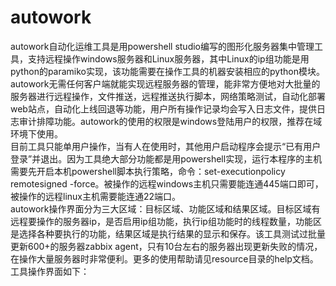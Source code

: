 # autowork
autowork自动化运维工具是用powershell studio编写的图形化服务器集中管理工具，支持远程操作windows服务器和Linux服务器，其中Linux的ip组功能是用python的paramiko实现，该功能需要在操作工具的机器安装相应的python模块。autowork无需任何客户端就能实现远程服务器的管理，能非常方便地对大批量的服务器进行远程操作，文件推送，远程推送执行脚本，网络策略测试，自动化部署web站点，自动化上线回退等功能，用户所有操作记录均会写入日志文件，提供日志审计排障功能。autowork的使用的权限是windows登陆用户的权限，推荐在域环境下使用。<br>
目前工具只能单用户操作，当有人在使用时，其他用户启动程序会提示“已有用户登录”并退出。因为工具绝大部分功能都是用powershell实现，运行本程序的主机需要先开启本机powershell脚本执行策略，命令：set-executionpolicy remotesigned -force。被操作的远程windows主机只需要能连通445端口即可，被操作的远程linux主机需要能连通22端口。<br>
autowork操作界面分为三大区域：目标区域、功能区域和结果区域。目标区域有远程要操作的服务器ip，是否启用ip组功能，执行ip组功能时的线程数量，功能区是选择各种要执行的功能，结果区域是执行结果的显示和保存。该工具测试过批量更新600+的服务器zabbix agent，只有10台左右的服务器出现更新失败的情况，在操作大量服务器时非常便利。更多的使用帮助请见resource目录的help文档。<br>
工具操作界面如下：<br>
